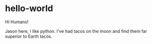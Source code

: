# hello-world

Hi Humans!

Jason here, I like python.
I've had tacos on the moon and find them far superior to Earth tacos.
